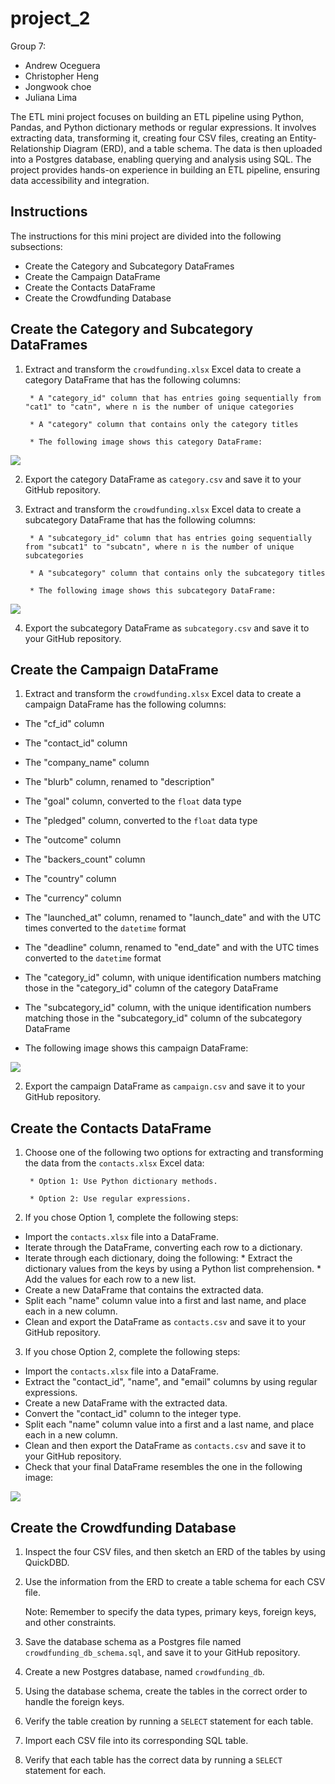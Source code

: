 # project_2
Group 7:

- Andrew Oceguera
- Christopher Heng
- Jongwook choe
- Juliana Lima

The ETL mini project focuses on building an ETL pipeline using Python, Pandas, and Python dictionary methods or regular expressions. It involves extracting data, transforming it, creating four CSV files, creating an Entity-Relationship Diagram (ERD), and a table schema. The data is then uploaded into a Postgres database, enabling querying and analysis using SQL. The project provides hands-on experience in building an ETL pipeline, ensuring data accessibility and integration.

## Instructions
The instructions for this mini project are divided into the following subsections:

* Create the Category and Subcategory DataFrames
* Create the Campaign DataFrame
* Create the Contacts DataFrame
* Create the Crowdfunding Database

## Create the Category and Subcategory DataFrames

1. Extract and transform the `crowdfunding.xlsx` Excel data to create a category DataFrame that has the following columns:

        * A "category_id" column that has entries going sequentially from "cat1" to "catn", where n is the number of unique categories

        * A "category" column that contains only the category titles

        * The following image shows this category DataFrame:

![](images/1.png)

2. Export the category DataFrame as `category.csv` and save it to your GitHub repository.

3. Extract and transform the `crowdfunding.xlsx` Excel data to create a subcategory DataFrame that has the following columns:

        * A "subcategory_id" column that has entries going sequentially from "subcat1" to "subcatn", where n is the number of unique subcategories

        * A "subcategory" column that contains only the subcategory titles

        * The following image shows this subcategory DataFrame:

![](images/2.png)

4. Export the subcategory DataFrame as `subcategory.csv` and save it to your GitHub repository.

## Create the Campaign DataFrame

1. Extract and transform the `crowdfunding.xlsx` Excel data to create a campaign DataFrame has the following columns:

* The "cf_id" column

* The "contact_id" column

* The "company_name" column

* The "blurb" column, renamed to "description"

* The "goal" column, converted to the `float` data type

* The "pledged" column, converted to the `float` data type

* The "outcome" column

* The "backers_count" column

* The "country" column

* The "currency" column

* The "launched_at" column, renamed to "launch_date" and with the UTC times converted to the `datetime` format

* The "deadline" column, renamed to "end_date" and with the UTC times converted to the `datetime` format

* The "category_id" column, with unique identification numbers matching those in the "category_id" column of the category DataFrame

* The "subcategory_id" column, with the unique identification numbers matching those in the "subcategory_id" column of the subcategory DataFrame

* The following image shows this campaign DataFrame:

![](images/3.png)

2. Export the campaign DataFrame as `campaign.csv` and save it to your GitHub repository.

## Create the Contacts DataFrame

1. Choose one of the following two options for extracting and transforming the data from the `contacts.xlsx` Excel data:

        * Option 1: Use Python dictionary methods.

        * Option 2: Use regular expressions.

2. If you chose Option 1, complete the following steps:

* Import the `contacts.xlsx` file into a DataFrame.
* Iterate through the DataFrame, converting each row to a dictionary.
* Iterate through each dictionary, doing the following:
        * Extract the dictionary values from the keys by using a Python list comprehension.
        * Add the values for each row to a new list.
* Create a new DataFrame that contains the extracted data.
* Split each "name" column value into a first and last name, and place each in a new column.
* Clean and export the DataFrame as `contacts.csv` and save it to your GitHub repository.

3. If you chose Option 2, complete the following steps:

* Import the `contacts.xlsx` file into a DataFrame.
* Extract the "contact_id", "name", and "email" columns by using regular expressions.
* Create a new DataFrame with the extracted data.
* Convert the "contact_id" column to the integer type.
* Split each "name" column value into a first and a last name, and place each in a new column.
* Clean and then export the DataFrame as `contacts.csv` and save it to your GitHub repository.
* Check that your final DataFrame resembles the one in the following image:

![](images/4.png)

## Create the Crowdfunding Database

1. Inspect the four CSV files, and then sketch an ERD of the tables by using QuickDBD.

2. Use the information from the ERD to create a table schema for each CSV file.

    Note: Remember to specify the data types, primary keys, foreign keys, and other constraints.

3. Save the database schema as a Postgres file named `crowdfunding_db_schema.sql`, and save it to your GitHub repository.

4. Create a new Postgres database, named `crowdfunding_db`.

5. Using the database schema, create the tables in the correct order to handle the foreign keys.

6. Verify the table creation by running a `SELECT` statement for each table.

7. Import each CSV file into its corresponding SQL table.

8. Verify that each table has the correct data by running a `SELECT` statement for each.